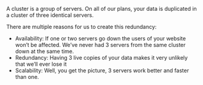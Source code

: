 A cluster is a group of servers. On all of our plans, your data is duplicated in a cluster of three identical servers.

There are multiple reasons for us to create this redundancy:

*   Availability: If one or two servers go down the users of your website won’t be affected. We’ve never had 3 servers from the same cluster down at the same time.
*   Redundancy: Having 3 live copies of your data makes it very unlikely that we’ll ever lose it
*   Scalability: Well, you get the picture, 3 servers work better and faster than one.